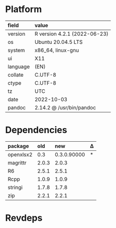 # Platform

|field    |value                        |
|:--------|:----------------------------|
|version  |R version 4.2.1 (2022-06-23) |
|os       |Ubuntu 20.04.5 LTS           |
|system   |x86_64, linux-gnu            |
|ui       |X11                          |
|language |(EN)                         |
|collate  |C.UTF-8                      |
|ctype    |C.UTF-8                      |
|tz       |UTC                          |
|date     |2022-10-03                   |
|pandoc   |2.14.2 @ /usr/bin/pandoc     |

# Dependencies

|package   |old   |new         |Δ  |
|:---------|:-----|:-----------|:--|
|openxlsx2 |0.3   |0.3.0.90000 |*  |
|magrittr  |2.0.3 |2.0.3       |   |
|R6        |2.5.1 |2.5.1       |   |
|Rcpp      |1.0.9 |1.0.9       |   |
|stringi   |1.7.8 |1.7.8       |   |
|zip       |2.2.1 |2.2.1       |   |

# Revdeps

